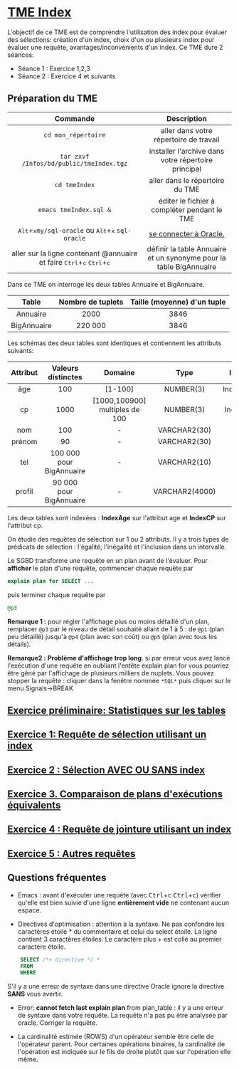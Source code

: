  # [TME Index](http://www-bd.lip6.fr/wiki/site/enseignement/master/bdr/tmeindex)


L'objectif de ce TME est de comprendre l'utilisation des index pour évaluer des sélections: création d'un index, choix d'un ou plusieurs index pour évaluer une requête, avantages/inconvénients d'un index. Ce TME dure 2 séances:

- Séance 1 : Exercice 1,2,3
- Séance 2 : Exercice 4 et suivants

## Préparation du TME

| Commande      | Description  |
| :------------:|:------------:|
| `cd mon_répertoire` | aller dans votre répertoire de travail |
| `tar zxvf /Infos/bd/public/tmeIndex.tgz` | installer l'archive dans votre répertoire principal |
| `cd tmeIndex` | aller dans le répertoire du TME |
| `emacs tmeIndex.sql &` | éditer le fichier à compléter pendant le TME |
| <kbd>Alt</kbd>+<kbd>x</kbd>`my/sql-oracle` ou <kbd>Alt</kbd>+<kbd>x</kbd> `sql-oracle` | [se connecter à Oracle.](http://www-bd.lip6.fr/wiki/site/enseignement/documentation/oracle/connexionoracle) |
| aller sur la ligne contenant @annuaire et faire <kbd>Ctrl</kbd>+<kbd>c</kbd> <kbd>Ctrl</kbd>+<kbd>c</kbd> | définir la table Annuaire et un synonyme pour la table BigAnnuaire |

Dans ce TME on interroge les deux tables Annuaire et BigAnnuaire.

| Table         | Nombre de tuplets  | Taille (moyenne) d'un tuple |
|:-------------:|:------------------:|:------------------:|
|Annuaire|2000|3846|
|BigAnnuaire|220 000|3846|

Les schémas des deux tables sont identiques et contiennent les attributs suivants:

| Attribut | Valeurs distinctes | Domaine | Type | Index |
|:--------:|:------------------:|:-------:|:----:|:-----:|
| âge | 100 | [1-100] | NUMBER(3) | IndexAge |
| cp | 1000 | [1000,100900] multiples de 100 | NUMBER(3) | IndexCP |
| nom | 100 | - | VARCHAR2(30) | - |
| prénom | 90 | - | VARCHAR2(30) | - |
| tel | 100 000 pour BigAnnuaire | - | VARCHAR2(10) | - |
| profil | 90 000 pour BigAnnuaire | - | VARCHAR2(4000) | - |

Les deux tables sont indexées : **IndexAge** sur l'attribut age et **IndexCP** sur l'attribut cp.

On étudie des requêtes de sélection sur 1 ou 2 attributs. Il y a trois types de prédicats de sélection : l'égalité, l'inégalité et l'inclusion dans un intervalle.

Le SGBD transforme une requête en un plan avant de l'évaluer. Pour **afficher** le plan d'une requête, commencer chaque requête par

```sql
explain plan for SELECT ... 
```

puis terminer chaque requête par 

```sql
@p3
```

**Remarque 1 :**  pour régler l'affichage plus ou moins détaillé d'un plan, remplacer `@p3` par le niveau de détail souhaité allant de 1 à 5 : de `@p1` (plan peu détaillé) jusqu'à `@p4` (plan avec son coût) ou `@p5` (plan avec tous les détails).

**Remarque2 :** **Problème d'affichage trop long**. si par erreur vous avez lancé l'exécution d'une requête en oubliant l'entête explain plan for vous pourriez être gêné par l'affichage de plusieurs milliers de nuplets. Vous pouvez stopper la requête : cliquer dans la fenêtre nommée `*SQL*` puis cliquer sur le menu Signals→BREAK
 
## [Exercice préliminaire: Statistiques sur les tables](Exercice0.md)

## [Exercice 1:  Requête de sélection utilisant un index](Exercice1.md)

## [Exercice 2 : Sélection AVEC OU SANS index](Exercice2.md)

## [Exercice 3. Comparaison de plans d'exécutions équivalents](Exercice3.md)

## [Exercice 4 : Requête de jointure utilisant un index](Exercice4.md)

## [Exercice 5 : Autres requêtes](Exercice5.md)

## Questions fréquentes

- Emacs : avant d'exécuter une requête (avec <kbd>Ctrl</kbd>+<kbd>c</kbd> <kbd>Ctrl</kbd>+<kbd>c</kbd>) vérifier qu'elle est bien suivie d'une ligne **entièrement vide** ne contenant aucun espace.

- Directives d'optimisation : attention à la syntaxe. Ne pas confondre les caractères étoile * du commentaire et celui du select étoile. La ligne contient 3 caractères étoiles. Le caractère plus + est collé au premier caractère étoile.

```sql
    SELECT /*+ directive */ *
    FROM 
    WHERE
```

S'il y a une erreur de syntaxe dans une directive Oracle ignore la directive **SANS** vous avertir.

- Error: **cannot fetch last explain plan** from plan_table : il y a une erreur de syntaxe dans votre requête. La requête n'a pas pu être analysée par oracle. Corriger la requête.

- La cardinalité estimée (ROWS) d'un opérateur semble être celle de l'opérateur parent. Pour certaines opérations binaires, la cardinalité de l'opération est indiquée sur le fils de droite plutôt que sur l'opération elle même.